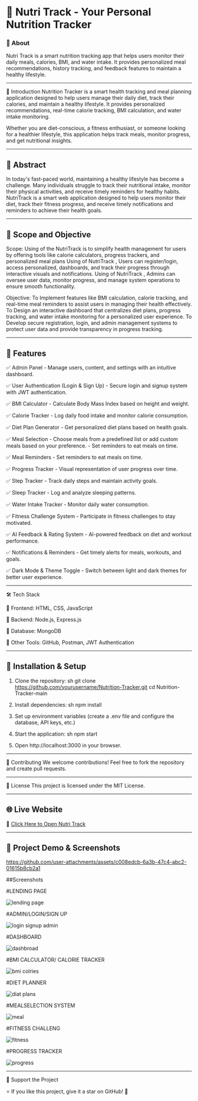 # 🍏 Nutri Track - Your Personal Nutrition Tracker  


### 📌 About  
Nutri Track is a smart nutrition tracking app that helps users monitor their daily meals, calories, BMI, and water intake. It provides personalized meal recommendations, history tracking, and feedback features to maintain a healthy lifestyle.  

---


📖 Introduction
Nutrition Tracker is a smart health tracking and meal planning application designed to help users manage their daily diet, track their calories, and maintain a healthy lifestyle. It provides personalized recommendations, real-time calorie tracking, BMI calculation, and water intake monitoring.

Whether you are diet-conscious, a fitness enthusiast, or someone looking for a healthier lifestyle, this application helps track meals, monitor progress, and get nutritional insights.


---


## 📌 Abstract

In today's fast-paced world, maintaining a healthy lifestyle has become a challenge. Many individuals struggle to track their nutritional intake, monitor their physical activities, and receive timely reminders for healthy habits. NutriTrack is a smart web application designed to help users monitor their diet, track their fitness progress, and receive timely notifications and reminders to achieve their health goals.


---

## 📌 Scope and Objective

Scope:
 Using of the NutriTrack is to simplify health management for users by offering tools like calorie calculators, progress trackers, and personalized meal plans
Using of NutriTrack , Users can register/login, access personalized, dashboards, and track their progress through interactive visuals and notifications.
Using of NutriTrack  , Admins can oversee user data, monitor progress, and manage system operations to ensure smooth functionality.


Objective:
 To Implement features like BMI calculation, calorie tracking, and real-time meal reminders to assist users in managing their health effectively.
 To  Design an interactive dashboard that centralizes diet plans, progress tracking, and water intake monitoring for a personalized user experience.
 To Develop secure registration, login, and admin management systems to  protect user data and provide transparency in progress tracking.


---


## 📌 Features  

✅ Admin Panel - Manage users, content, and settings with an intuitive dashboard.

✅ User Authentication (Login & Sign Up) - Secure login and signup system with JWT authentication.

✅ BMI Calculator - Calculate Body Mass Index based on height and weight.

✅ Calorie Tracker - Log daily food intake and monitor calorie consumption.

✅ Diet Plan Generator - Get personalized diet plans based on health goals.

✅ Meal Selection - Choose meals from a predefined list or add custom meals based on your preference. - Set reminders to eat meals on time.

✅ Meal Reminders - Set reminders to eat meals on time.

✅ Progress Tracker - Visual representation of user progress over time.

✅ Step Tracker - Track daily steps and maintain activity goals.

✅ Sleep Tracker - Log and analyze sleeping patterns.

✅ Water Intake Tracker - Monitor daily water consumption.

✅ Fitness Challenge System - Participate in fitness challenges to stay motivated.

✅ AI Feedback & Rating System - AI-powered feedback on diet and workout performance.

✅ Notifications & Reminders - Get timely alerts for meals, workouts, and goals.

✅ Dark Mode & Theme Toggle - Switch between light and dark themes for better user experience.


---


🛠 Tech Stack

🔹 Frontend: HTML, CSS, JavaScript

🔹 Backend: Node.js, Express.js

🔹 Database: MongoDB


🔹 Other Tools: GitHub, Postman, JWT Authentication


---


## 📜 Installation & Setup
1. Clone the repository:
   sh
   git clone https://github.com/yourusername/Nutrition-Tracker.git
   cd Nutrition-Tracker-main
   
2. Install dependencies:
   sh
   npm install
   
3. Set up environment variables (create a .env file and configure the database, API keys, etc.)
   
4. Start the application:
   sh
   npm start
   
5. Open http://localhost:3000 in your browser.
   



---



📢 Contributing
   We welcome contributions! Feel free to fork the repository and create pull requests.



   ---

   


📄 License
  This project is licensed under the MIT License.

  

  ---
  
  




## 🌐 Live Website  
🔗 [Click Here to Open Nutri Track]( https://jinalmore019.github.io/Nutrition-Tracker/)

---





## 🎥 Project Demo & Screenshots



https://github.com/user-attachments/assets/c008edcb-6a3b-47c4-abc2-01615b8cb2a1






##Screenshots

#LENDING PAGE

![lending page](https://github.com/user-attachments/assets/a93d7f1e-ae13-459b-845c-bbaf15d3b6ad)

#ADMIN/LOGIN/SIGN UP

![login signup admin](https://github.com/user-attachments/assets/88cb20c4-049c-43b1-b92d-27d6432a933c)

#DASHBOARD

![dashbroad](https://github.com/user-attachments/assets/fff83bf7-9822-4a8c-a967-0c0e5dcfc74a)

#BMI CALCULATOR/ CALORIE TRACKER

![bmi colries](https://github.com/user-attachments/assets/b5d0a41b-dcbd-43c2-87b2-2008c9aa2756)

#DIET PLANNER

![diat plans](https://github.com/user-attachments/assets/f031f032-4ed7-4d0d-8347-13290bc0061b)

#MEALSELECTION SYSTEM

![meal](https://github.com/user-attachments/assets/47e8d63d-fbe1-450f-a7db-3d69615bab35)

#FITNESS CHALLENG

![fitness](https://github.com/user-attachments/assets/07b12335-bdf6-4c28-8929-d01289ccbd70)

#PROGRESS TRACKER

![progress](https://github.com/user-attachments/assets/12dd0fe8-048e-4778-97a2-23926c09b3b6)


---



🌟 Support the Project

⭐ If you like this project, give it a star on GitHub! 🚀
